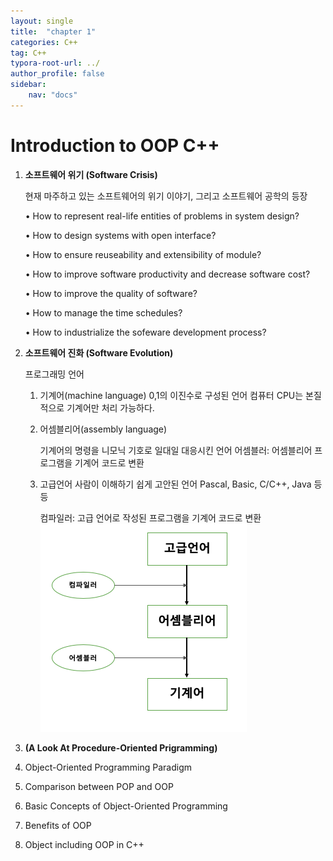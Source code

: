 ```yaml
---
layout: single
title:  "chapter 1"
categories: C++
tag: C++
typora-root-url: ../
author_profile: false
sidebar:
    nav: "docs"
---
```


# Introduction to OOP C++

1. **소프트웨어 위기 (Software Crisis)**

   현재 마주하고 있는 소프트웨어의 위기 이야기, 그리고 소프트웨어 공학의 등장

   • How to represent real-life entities of problems in system design?

   • How to design systems with open interface?

   • How to ensure reuseability and extensibility of module?

   • How to improve software productivity and decrease software cost? 
   
   • How to improve the quality of software?

   • How to manage the time schedules?

   • How to industrialize the sofeware development process?

   

2. **소프트웨어 진화 (Software Evolution)**

   프로그래밍 언어

   1. 기계어(machine language)
      0,1의 이진수로 구성된 언어
      컴퓨터 CPU는 본질적으로 기계어만 처리 가능하다.

   2. 어셈블리어(assembly language)

      기계어의 명령을 니모닉 기호로 일대일 대응시킨 언어
      어셈블러: 어셈블리어 프로그램을 기계어 코드로 변환

   3. 고급언어
      사람이 이해하기 쉽게 고안된 언어
      Pascal, Basic, C/C++, Java 등등

      컴파일러: 고급 언어로 작성된 프로그램을 기계어 코드로 변환
      ![img](/images/2025-05-19-c++1/img.png)

3. **(A Look At Procedure-Oriented Prigramming)**

4. Object-Oriented Programming Paradigm

5. Comparison between POP and OOP

6. Basic Concepts of Object-Oriented Programming

7. Benefits of OOP

8. Object including OOP in C++

   
